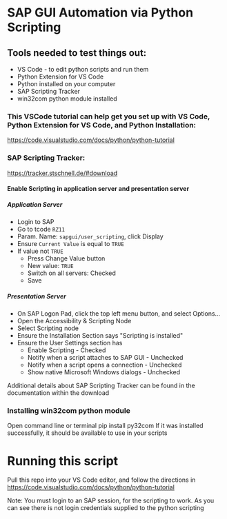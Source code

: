# SAP GUI Automation via Python Scripting

## Tools needed to test things out:
* VS Code - to edit python scripts and run them
* Python Extension for VS Code
* Python installed on your computer
* SAP Scripting Tracker
* win32com python module installed

### This VSCode tutorial can help get you set up with VS Code, Python Extension for VS Code, and Python Installation:
https://code.visualstudio.com/docs/python/python-tutorial 

### SAP Scripting Tracker:
https://tracker.stschnell.de/#download

#### Enable Scripting in application server and presentation server
##### Application Server
* Login to SAP
* Go to tcode `RZ11`
* Param. Name: `sapgui/user_scripting`, click Display
* Ensure `Current Value` is equal to `TRUE`
* If value not `TRUE`
  * Press Change Value button
  * New value: `TRUE`
  * Switch on all servers: Checked
  * Save

##### Presentation Server
* On SAP Logon Pad, click the top left menu button, and select Options...
* Open the Accessibility & Scripting Node
* Select Scripting node
* Ensure the Installation Section says "Scripting is installed"
* Ensure the User Settings section has
  * Enable Scripting - Checked
  * Notify when a script attaches to SAP GUI - Unchecked
  * Notify when a script opens a connection - Unchecked
  * Show native Microsoft Windows dialogs - Unchecked

Additional details about SAP Scripting Tracker can be found in the documentation within the download

### Installing win32com python module
Open command line or terminal
pip install py32com
If it was installed successfully, it should be available to use in your scripts

# Running this script
Pull this repo into your VS Code editor, and follow the directions in https://code.visualstudio.com/docs/python/python-tutorial

Note: You must login to an SAP session, for the scripting to work. As you can see there is not login credentials supplied to the python scripting